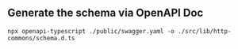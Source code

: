 ## Generate the schema via OpenAPI Doc

```shell
npx openapi-typescript ./public/swagger.yaml -o ./src/lib/http-commons/schema.d.ts
```

